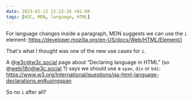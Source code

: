 ```yaml
---
date: 2023-01-13 22:23:16 +01:00
tags: [W3C, MDN, language, HTML]
---
```


For language changes inside a paragraph, MDN suggests we can use the `i` element:
<https://developer.mozilla.org/en-US/docs/Web/HTML/Element/i>

That's what I thought was one of the new use cases for `i`.

A @w3c@w3c.social page about “Declaring language in HTML” (so @webi18n@w3c.social ?) says we should use a `span`, `div` or `bdi`:
<https://www.w3.org/International/questions/qa-html-language-declarations.en#usingspan>

So no `i` after all?